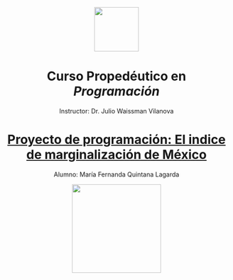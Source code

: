 <center>
<p><img src="https://mcd.unison.mx/wp-content/themes/awaken/img/logo_mcd.png" width="100">
</p>


# Curso Propedéutico en *Programación*
<p> Instructor: Dr. Julio Waissman Vilanova </p>
<p>

# [Proyecto de programación: El indice de marginalización de México](MFQL_proyecto_programación_propedecutico.ipynb)

<p> Alumno: María Fernanda Quintana Lagarda </p>
<p>
<img src="https://identidadbuho.unison.mx/wp-content/uploads/2019/06/letragrama-cmyk-72.jpg" width="200">
</p>
</center>

